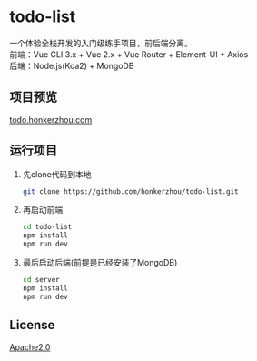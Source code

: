 # todo-list
一个体验全栈开发的入门级练手项目，前后端分离。  
前端：Vue CLI 3.x + Vue 2.x + Vue Router + Element-UI + Axios  
后端：Node.js(Koa2) + MongoDB
## 项目预览
[todo.honkerzhou.com](http://todo.honkerzhou.com)
## 运行项目
1. 先clone代码到本地
    ```sh
    git clone https://github.com/honkerzhou/todo-list.git
    ```
2. 再启动前端
    ```sh
    cd todo-list
    npm install
    npm run dev
    ```
3. 最后启动后端(前提是已经安装了MongoDB)
    ```sh
    cd server
    npm install
    npm run dev
    ```
## License
[Apache2.0](./LICENSE)

